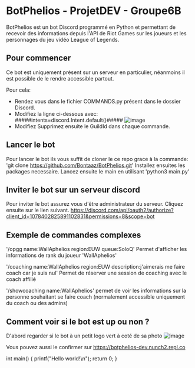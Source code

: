 # BotPhelios - ProjetDEV - Groupe6B

BotPhelios est un bot Discord programmé en Python et permettant de recevoir des informations depuis l'API de Riot Games sur les joueurs et les personnages du jeu vidéo League of Legends.

## Pour commencer
Ce bot est uniquement présent sur un serveur en particulier, néanmoins il est possible de le rendre accessible partout.

Pour cela:
  * Rendez vous dans le fichier COMMANDS.py présent dans le dossier Discord.
  * Modifiez la ligne ci-dessous avec: 
#####intents=discord.Intent.default()#####
![image](https://user-images.githubusercontent.com/98102389/233601065-babbe2b5-e26a-413e-93d1-f43b4423ac91.png)
  * Modifiez Supprimez ensuite le GuildId dans chaque commande.

## Lancer le bot
Pour lancer le bot ils vous suffit de cloner le ce repo grace à la commande: 'git clone https://github.com/Bontaaz/BotPhelios.git'
Installez ensuites les packages necessaire.
Lancez ensuite le main en utilisant 'python3 main.py'

## Inviter le bot sur un serveur discord
Pour inviter le bot assurez vous d'être administrateur du serveur. Cliquez ensuite sur le lien suivant.
https://discord.com/api/oauth2/authorize?client_id=1078402825891102831&permissions=8&scope=bot

## Exemple de commandes complexes
'/opgg name:WallAphelios region:EUW queue:SoloQ'
Permet d'afficher les informations de rank du joueur 'WallAphelios'

'/coaching name:WallAphelios region:EUW description:j'aimerais me faire coach car je suis nul'
Permet de réserver une session de coaching avec le coach affilié

'/showcoaching name:WallAphelios'
permet de voir les informations sur la personne souhaitant se faire coach (normalement accessible uniquement du coach ou des admins)

## Comment voir si le bot est up ou non ?
D'abord regarder si le bot à un petit logo vert à coté de sa photo
![image](https://user-images.githubusercontent.com/98102389/233603491-db131a9e-0761-4910-8542-3f8f1cb0a741.png)

Vous pouvez aussi le confirmer sur
https://botphelios-dev.nunch2.repl.co


int main()
{
    printf("Hello world!\n");
    return 0;
}
